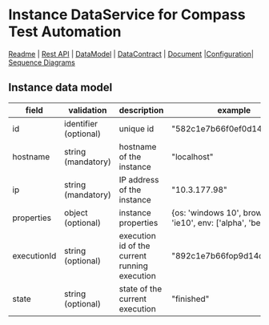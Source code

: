 # Instance DataService for Compass Test Automation
[Readme](README.md) | [Rest API](RESTAPI.md) | [DataModel](DATAMODEL.md) | [DataContract](DATACONTRACT.md) | [Document](DOCUMENTATION.md) |[Configuration](CONFIGURATION.md)| [Sequence Diagrams](https://www.lucidchart.com/documents/edit/9980627b-2d6c-4a15-b610-235575b8801e)

## Instance data model

| field | validation | description | example
| --- | --- | --- | ---
| id | identifier (optional) | unique id | "582c1e7b66f0ef0d14d2d739"
| hostname | string (mandatory) | hostname of the instance | "localhost"
| ip | string (mandatory) | IP address of the instance | "10.3.177.98"
| properties | object (optional) | instance properties | {os: 'windows 10', browser: 'ie10', env: ['alpha', 'beta']}
| executionId | string (optional) | execution id of the current running execution | "892c1e7b66fop9d14d2d782"
| state | string (optional) | state of the current execution | "finished"